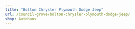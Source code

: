 ```yaml
---
title: "Bolton Chrysler Plymouth Dodge Jeep"
url: /council-grove/bolton-chrysler-plymouth-dodge-jeep/
shop: Autohaus
---
```


